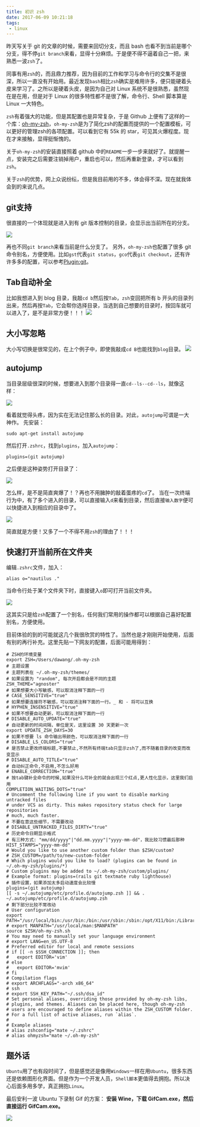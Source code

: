 ```yaml
---
title: 初识 zsh
date: 2017-06-09 10:21:18
tags:
 - linux
---
```

昨天写关于 git 的文章的时候，需要来回切分支，而且 bash 也看不到当前是哪个分支，得不停``git branch``来看，显得十分麻烦。于是便不得不逼着自己一把，来熟悉一波``zsh``了。

同事有用``zsh``的，而且鼎力推荐，因为目前的工作和学习与命令行的交集不是很深，所以一直没有开始用。最近发现``bash``相比``zsh``确实是难用许多，便只能硬着头皮来学习了。之所以是硬着头皮，是因为自己对 Linux 系统不是很熟悉，虽然现在是在用，但是对于 Linux 的很多特性都不是很了解，命令行、Shell 脚本算是 Linux 一大特色。

``zsh``有着强大的功能，但是其配置也是异常复杂，于是 Github 上便有了这样的一个库：[oh-my-zsh](https://github.com/robbyrussell/oh-my-zsh)，``oh-my-zsh``是为了简化zsh的配置而提供的一个配置模板，可以更好的管理zsh的各项配置。可以看到它有 55k 的 star，可见其火爆程度。现在才来接触，显得挺惭愧的。

关于``oh-my-zsh``的安装直接照着 github 中的``README``一步一步来就好了。就提醒一点，安装完之后需要注销掉用户，重启也可以，然后再重新登录，才可以看到``zsh``。

<!-- more -->

关于``zsh``的优势，网上众说纷纭，但是我目前用的不多，体会得不深。现在就我体会到的来说几点。

## git支持
很直接的一个体现就是进入到有 git 版本控制的目录，会显示出当前所在的分支。

![](https://images-1258496336.cos.ap-chengdu.myqcloud.com/2017/06/09%E9%80%89%E5%8C%BA_006.png)

再也不同``git branch``来看当前是什么分支了。
另外，``oh-my-zsh``也配置了很多 git 命令别名，方便使用。比如``gst``代表``git status``，``gco``代表``git checkout``，还有许许多多的配置，可以参考[Plugin:git](https://github.com/robbyrussell/oh-my-zsh/wiki/Plugin:git)。

## Tab自动补全
比如我想进入到 blog 目录，我敲``cd b``然后按``Tab``，``zsh``变回把所有 b 开头的目录列出来，然后再按``Tab``，它会帮你选择目录，当选到自己想要的目录时，按回车就可以进入了，是不是非常方便！！！
![](https://images-1258496336.cos.ap-chengdu.myqcloud.com/2017/06/09GIF.gif)

## 大小写忽略
大小写切换是很常见的，在上个例子中，即使我敲成``cd B``也能找到``blog``目录。
![](https://images-1258496336.cos.ap-chengdu.myqcloud.com/2017/06/09GIF1.gif)

## autojump
当目录层级很深的时候，想要进入到那个目录得一直``cd--ls--cd--ls``，就像这样：

![](https://images-1258496336.cos.ap-chengdu.myqcloud.com/2017/06/09%E9%80%89%E5%8C%BA_009.png)

看着就觉得头疼，因为实在无法记住那么长的目录。对此，``autojump``可谓是一大神作。
先安装：
```
sudo apt-get install autojump
```
然后打开``.zshrc``，找到``plugins``，加入``autojump``：
```
plugins=(git autojump)
```
之后便是这种姿势打开目录了：

![](https://images-1258496336.cos.ap-chengdu.myqcloud.com/2017/06/09%E9%80%89%E5%8C%BA_011.png)

怎么样，是不是简直爽爆了！？再也不用臃肿的敲着蛋疼的``cd``了。
当在一次终端行为中，有了多个进入的目录，可以直接输入``d``来看到目录，然后直接``输入数字``便可以快捷进入到相应的目录中了。

![](https://images-1258496336.cos.ap-chengdu.myqcloud.com/2017/06/09%E9%80%89%E5%8C%BA_012.png)

简直就是方便！又多了一个不得不用``zsh``的理由了！！！

## 快速打开当前所在文件夹
编辑``.zshrc``文件，加入：
```
alias o="nautilus ."
```
当命令行处于某个文件夹下时，直接键入``o``即可打开当前文件夹。

![](https://images-1258496336.cos.ap-chengdu.myqcloud.com/2017/06/09GIF2.gif)

这其实只是给``zsh``配置了一个别名，任何我们常用的操作都可以根据自己喜好配置别名，方便使用。

目前体验的到的可能就这几个我很欣赏的特性了。当然也是才刚刚开始使用，后面有别的再行补充。这里先贴一下网友的配置，后面可能用得到：
```
# ZSH的环境变量
export ZSH=/Users/dawang/.oh-my-zsh
# 主题设置
# 主题列表在 ~/.oh-my-zsh/themes/
# 如果设置为 "random", 每次开启都会是不同的主题
ZSH_THEME="agnoster"
# 如果想要大小写敏感，可以取消注释下面的一行
# CASE_SENSITIVE="true"
# 如果想要连接符不敏感，可以取消注释下面的一行。_ 和 - 将可以互换
# HYPHEN_INSENSITIVE="true"
# 如果不想要自动更新，可以取消注释下面的一行
# DISABLE_AUTO_UPDATE="true"
# 自动更新的时间间隔，单位是天，这里设置 30 天更新一次
export UPDATE_ZSH_DAYS=30
# 如果不想要 ls 命令输出带颜色，可以取消注释下面的一行
# DISABLE_LS_COLORS="true"
# 是否禁止更改终端标题,不要禁止,不然所有终端tab只显示zsh了,而不随着目录的改变而改变显示
# DISABLE_AUTO_TITLE="true"
# 自动纠正命令,不启用,不怎么好用
# ENABLE_CORRECTION="true"
# 按tab键补全命令的时候,如果没什么可补全的就会出现三个红点,更人性化显示，这里我们启用
COMPLETION_WAITING_DOTS="true"
# Uncomment the following line if you want to disable marking untracked files
# under VCS as dirty. This makes repository status check for large repositories
# much, much faster.
# 不要在意这些细节，不需要改动
# DISABLE_UNTRACKED_FILES_DIRTY="true"
# 历史命令日期显示格式
# 有三种方式: "mm/dd/yyyy"|"dd.mm.yyyy"|"yyyy-mm-dd"，我比较习惯最后那种
HIST_STAMPS="yyyy-mm-dd"
# Would you like to use another custom folder than $ZSH/custom?
# ZSH_CUSTOM=/path/to/new-custom-folder
# Which plugins would you like to load? (plugins can be found in ~/.oh-my-zsh/plugins/*)
# Custom plugins may be added to ~/.oh-my-zsh/custom/plugins/
# Example format: plugins=(rails git textmate ruby lighthouse)
# 插件设置，如果添加太多启动速度会比较慢
plugins=(git autojump)
[[ -s ~/.autojump/etc/profile.d/autojump.zsh ]] && . ~/.autojump/etc/profile.d/autojump.zsh
# 剩下部分比较不常改动
# User configuration
export PATH="/usr/local/bin:/usr/bin:/bin:/usr/sbin:/sbin:/opt/X11/bin:/Library/TeX/texbin"
# export MANPATH="/usr/local/man:$MANPATH"
source $ZSH/oh-my-zsh.sh
# You may need to manually set your language environment
# export LANG=en_US.UTF-8
# Preferred editor for local and remote sessions
# if [[ -n $SSH_CONNECTION ]]; then
#   export EDITOR='vim'
# else
#   export EDITOR='mvim'
# fi
# Compilation flags
# export ARCHFLAGS="-arch x86_64"
# ssh
# export SSH_KEY_PATH="~/.ssh/dsa_id"
# Set personal aliases, overriding those provided by oh-my-zsh libs,
# plugins, and themes. Aliases can be placed here, though oh-my-zsh
# users are encouraged to define aliases within the ZSH_CUSTOM folder.
# For a full list of active aliases, run `alias`.
#
# Example aliases
# alias zshconfig="mate ~/.zshrc"
# alias ohmyzsh="mate ~/.oh-my-zsh"
```

## 题外话
``Ubuntu``用了也有段时间了，但是感觉还是像用``Windows``一样在用``Ubuntu``，很多东西还是依赖图形化界面。但是作为一个开发人员，``Shell脚本``更值得去拥抱。所以决心后面多用多学，真正拥抱``Linux``。

最后安利一波 Ubuntu 下录制 Gif 的方案：
**安装 Wine，下载 GifCam.exe，然后直接运行 GifCam.exe。**

![](https://images-1258496336.cos.ap-chengdu.myqcloud.com/2017/06/09%E9%80%89%E5%8C%BA_007.png)
